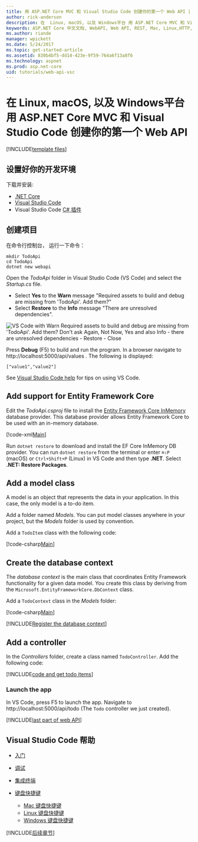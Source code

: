 ```yaml
---
title: 用 ASP.NET Core MVC 和 Visual Studio Code 创建你的第一个 Web API | Microsoft 文档（中文文档）
author: rick-anderson
description: 在  Linux, macOS, 以及 Windows平台 用 ASP.NET Core MVC 和 Visual Studio Code 创建你的第一个 Web API
keywords: ASP.NET Core 中文文档, WebAPI, Web API, REST, Mac, Linux,HTTP, Service, HTTP Service
ms.author: riande
manager: wpickett
ms.date: 5/24/2017
ms.topic: get-started-article
ms.assetid: 830b4bf5-dd14-423e-9f59-764a6f13a8f6
ms.technology: aspnet
ms.prod: asp.net-core
uid: tutorials/web-api-vsc
---
```


# 在  Linux, macOS, 以及 Windows平台 用 ASP.NET Core MVC 和 Visual Studio Code 创建你的第一个 Web API

<!-- WARNING: The code AND images in this doc are used by uid: tutorials/web-api-vsc, tutorials/first-web-api-mac and tutorials/first-web-api. If you change any code/images in this tutorial, update uid: tutorials/web-api-vsc -->

[!INCLUDE[template files](../includes/webApi/intro.md)]

<!--## Set up your development environment-->
## 设置好你的开发环境

<!--Download and install:
- [.NET Core](https://microsoft.com/net/core)
- [Visual Studio Code](https://code.visualstudio.com)
- Visual Studio Code [C# extension](https://marketplace.visualstudio.com/items?itemName=ms-vscode.csharp)-->
下载并安装:
- [.NET Core](https://microsoft.com/net/core)
- [Visual Studio Code](https://code.visualstudio.com)
- Visual Studio Code [C# 插件](https://marketplace.visualstudio.com/items?itemName=ms-vscode.csharp)

<!--## Create the project-->
## 创建项目

<!--From a console, run the following commands:-->
在命令行控制台， 运行一下命令：

```console
mkdir TodoApi
cd TodoApi
dotnet new webapi
```

Open the *TodoApi* folder in Visual Studio Code (VS Code) and select the *Startup.cs* file.

- Select **Yes** to the **Warn** message "Required assets to build and debug are missing from 'TodoApi'. Add them?"
- Select **Restore** to the **Info** message "There are unresolved dependencies".

<!-- uid: tutorials/first-mvc-app-xplat/start-mvc uses the pic below. If you change it, make sure it's consistent -->

![VS Code with Warn Required assets to build and debug are missing from 'TodoApi'. Add them? Don't ask Again, Not Now, Yes and also Info - there are unresolved dependencies  - Restore - Close](web-api-vsc/_static/vsc_restore.png)

Press **Debug** (F5) to build and run the program. In a browser navigate to http://localhost:5000/api/values . The following is displayed:

`["value1","value2"]`

See [Visual Studio Code help](#visual-studio-code-help) for tips on using VS Code.

## Add support for Entity Framework Core

Edit the *TodoApi.csproj* file to install the [Entity Framework Core InMemory](https://docs.microsoft.com/en-us/ef/core/providers/in-memory/) database provider. This database provider allows Entity Framework Core to be used with an in-memory database.

[!code-xml[Main](web-api-vsc/sample/TodoApi/TodoApi.csproj?highlight=12)]

Run `dotnet restore` to download and install the EF Core InMemory DB provider. You can run `dotnet restore` from the terminal or enter `⌘⇧P` (macOS) or `Ctrl+Shift+P` (Linux) in VS Code and then type **.NET**. Select **.NET: Restore Packages**.

## Add a model class

A model is an object that represents the data in your application. In this case, the only model is a to-do item.

Add a folder named *Models*. You can put model classes anywhere in your project, but the *Models* folder is used by convention.

Add a `TodoItem` class with the following code:

[!code-csharp[Main](first-web-api/sample/TodoApi/Models/TodoItem.cs)]

## Create the database context

The *database context* is the main class that coordinates Entity Framework functionality for a given data model. You create this class by deriving from the `Microsoft.EntityFrameworkCore.DbContext` class.

Add a `TodoContext` class in the *Models* folder:

[!code-csharp[Main](first-web-api/sample/TodoApi/Models/TodoContext.cs)]

[!INCLUDE[Register the database context](../includes/webApi/register_dbContext.md)]

## Add a controller

In the *Controllers* folder, create a class named `TodoController`. Add the following code:

[!INCLUDE[code and get todo items](../includes/webApi/getTodoItems.md)]

### Launch the app

In VS Code, press F5 to launch the app. Navigate to  http://localhost:5000/api/todo   (The `Todo` controller we just created).

[!INCLUDE[last part of web API](../includes/webApi/end.md)]

<!--## Visual Studio Code help-->
## Visual Studio Code 帮助

<!--- [Getting started](https://code.visualstudio.com/docs)
- [Debugging](https://code.visualstudio.com/docs/editor/debugging)
- [Integrated terminal](https://code.visualstudio.com/docs/editor/integrated-terminal)
- [Keyboard shortcuts](https://code.visualstudio.com/docs/getstarted/keybindings#_keyboard-shortcuts-reference)-->
- [入门](https://code.visualstudio.com/docs)
- [调试](https://code.visualstudio.com/docs/editor/debugging)
- [集成终端](https://code.visualstudio.com/docs/editor/integrated-terminal)
- [键盘快捷键](https://code.visualstudio.com/docs/getstarted/keybindings#_keyboard-shortcuts-reference)

  <!--- [Mac keyboard shortcuts](https://go.microsoft.com/fwlink/?linkid=832143)
  - [Linux keyboard shortcuts](https://go.microsoft.com/fwlink/?linkid=832144)
  - [Windows keyboard shortcuts](https://go.microsoft.com/fwlink/?linkid=832145)-->
  - [Mac 键盘快捷键](https://go.microsoft.com/fwlink/?linkid=832143)
  - [Linux 键盘快捷键](https://go.microsoft.com/fwlink/?linkid=832144)
  - [Windows 键盘快捷键](https://go.microsoft.com/fwlink/?linkid=832145)

[!INCLUDE[后续章节](../includes/webApi/next.md)]


